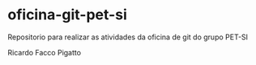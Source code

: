 # oficina-git-pet-si
Repositorio para realizar as atividades da oficina de git do grupo PET-SI

Ricardo Facco Pigatto

